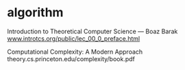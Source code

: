 # algorithm
Introduction to Theoretical Computer Science — Boaz Barak
www.introtcs.org/public/lec_00_0_preface.html


Computational Complexity: A Modern Approach
theory.cs.princeton.edu/complexity/book.pdf
